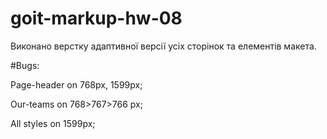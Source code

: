 # goit-markup-hw-08

Виконано верстку адаптивної версії усіх сторінок та елементів макета.

#Bugs:

Page-header on 768px, 1599px;

Our-teams on 768>767>766 px;

All styles on 1599px;
